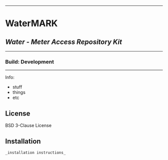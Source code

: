 ___

# WaterMARK
## _Water - Meter Access Repository Kit_

___


### Build: Development


___


Info:
- stuff
- things
- etc

## License

BSD 3-Clause License



## Installation

```sh
_installation instructions_
```


